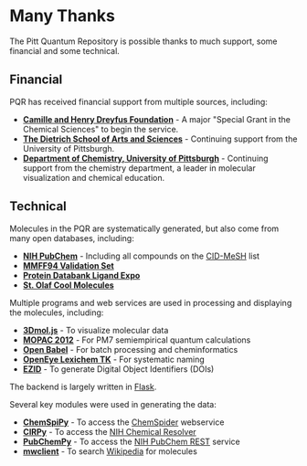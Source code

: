 # Many Thanks

The Pitt Quantum Repository is possible thanks to much support, some financial and some technical.

## Financial

PQR has received financial support from multiple sources, including:

* **[Camille and Henry Dreyfus Foundation](http://www.dreyfus.org)** - A major "Special Grant in the Chemical Sciences" to begin the service.
* **[The Dietrich School of Arts and Sciences](http://www.as.pitt.edu/)** - Continuing support from the University of Pittsburgh.
* **[Department of Chemistry, University of Pittsburgh](http://www.chem.pitt.edu/)** - Continuing support from the chemistry department, a leader in molecular visualization and chemical education.

## Technical

Molecules in the PQR are systematically generated, but also come from many open databases, including:

* **[NIH PubChem](https://pubchem.ncbi.nlm.nih.gov/)** - Including all compounds on the [CID-MeSH](ftp://anonymous@ftp.ncbi.nlm.nih.gov/pubchem/Compound/Extras/CID-MeSH) list
* **[MMFF94 Validation Set](http://ccl.net/cca/data/MMFF94/)**
* **[Protein Databank Ligand Expo](http://ligand-expo.rcsb.org/ld-download.html)**
* **[St. Olaf Cool Molecules](http://www.stolaf.edu/depts/chemistry/mo/struc/)**

Multiple programs and web services are used in processing and displaying the molecules, including:

* **[3Dmol.js](http://3dmol.csb.pitt.edu/)** - To visualize molecular data
* **[MOPAC 2012](http://openmopac.net/)** - For PM7 semiempirical quantum calculations
* **[Open Babel](http://openbabel.org/)** - For batch processing and cheminformatics
* **[OpenEye Lexichem TK](http://www.eyesopen.com/lexichem-tk)** - For systematic naming
* **[EZID](http://ezid.cdlib.org)** - To generate Digital Object Identifiers (DOIs)

The backend is largely written in [Flask](http://flask.pocoo.org/).  

Several key modules were used in generating the data:
* **[ChemSpiPy](http://chemspipy.readthedocs.org/)** - To access the [ChemSpider](http://chemspider.com/) webservice
* **[CIRPy](http://cirpy.readthedocs.org/)** - To access the [NIH Chemical Resolver](http://cactus.nci.nih.gov/chemical/structure) 
* **[PubChemPy](http://pubchempy.readthedocs.org/)** - To access the [NIH PubChem REST](https://pubchem.ncbi.nlm.nih.gov) service
* **[mwclient](https://github.com/mwclient/mwclient)** - To search [Wikipedia](https://en.wikipedia.org/) for molecules


